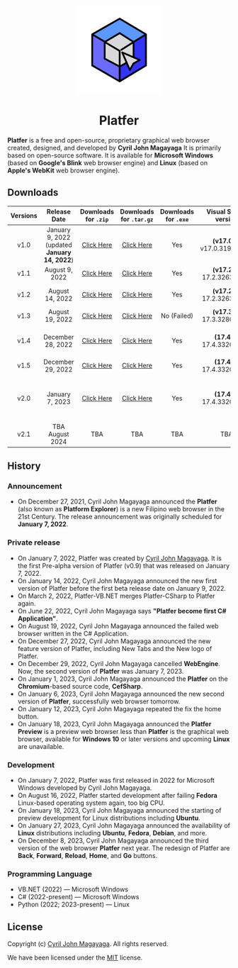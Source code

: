 <p align="center">
  <a href="https://github.com/Platfer/Platfer">
    <img src=".github/assets/Platfer.svg" width="200" height="200">
  </a>
</p>

<h1 align="center">Platfer</h1>

**Platfer** is a free and open-source, proprietary graphical web browser created, designed, and developed by **Cyril John Magayaga** It is primarily based on open-source software. It is available for **Microsoft Windows** (based on **Google's Blink** web browser engine) and **Linux** (based on **Apple's WebKit** web browser engine).

## Downloads
| **Versions** | **Release Date** | **Downloads for `.zip`** | **Downloads for `.tar.gz`** | **Downloads for `.exe`** | **Visual Studio** version | Notes |
|:-:|:-:|:-:|:-:|:-:|:-:|:-:|
| v1.0 | January 9, 2022 (updated **January 14, 2022**) | [Click Here](https://github.com/Platfer/Platfer/archive/refs/tags/v1.0.zip) | [Click Here](https://github.com/Platfer/Platfer/archive/refs/tags/v1.0.tar.gz) | Yes | **(v17.0.2)** v17.0.31919.166 | First **Visual Basic .NET** Application |
| v1.1 | August 9, 2022 | [Click Here](https://github.com/Platfer/Platfer/archive/refs/tags/v1.1.zip) | [Click Here](https://github.com/Platfer/Platfer/archive/refs/tags/v1.1.tar.gz) | Yes | **(v17.2.6)** 17.2.32630.192 | First **C#** Application |
| v1.2 | August 14, 2022 | [Click Here](https://github.com/Platfer/Platfer/archive/refs/tags/v1.2.zip) | [Click Here](https://github.com/Platfer/Platfer/archive/refs/tags/v1.2.tar.gz) | Yes | **(v17.2.6)** 17.2.32630.192 | First Redesign of Platfer |
| v1.3 | August 19, 2022 | [Click Here](https://github.com/Platfer/Platfer/archive/refs/tags/v1.3.zip) | [Click Here](https://github.com/Platfer/Platfer/archive/refs/tags/v1.3.tar.gz) | No (Failed) | **(v17.3.0)** 17.3.32804.467 | First Fix bugs |
| v1.4 | December 28, 2022 | [Click Here](https://github.com/Platfer/Platfer/archive/refs/tags/v1.4.zip) | [Click Here](https://github.com/Platfer/Platfer/archive/refs/tags/v1.4.tar.gz) | Yes | **(17.4.3)** 17.4.33205.214 | New tabs and New logo of Platfer |
| v1.5 | December 29, 2022 | [Click Here](https://github.com/Platfer/Platfer/archive/refs/tags/v1.5.zip) | [Click Here](https://github.com/Platfer/Platfer/archive/refs/tags/v1.5.tar.gz) | Yes | **(17.4.3)** 17.4.33205.214 | Second Fix bugs |
| v2.0 | January 7, 2023 | [Click Here](https://github.com/Platfer/Platfer/archive/refs/tags/v2.0.zip) | [Click Here](https://github.com/Platfer/Platfer/archive/refs/tags/v2.0.tar.gz) | Yes | **(17.4.3)** 17.4.33205.214 | New version of Platfer and Chromium-based web browser|
| v2.1 | TBA August 2024 | TBA | TBA | TBA | TBA | Second Redesign of Platfer|

## History

### Announcement
  * On December 27, 2021, Cyril John Magayaga announced the **Platfer** (also known as **Platform Explorer**) is a new Filipino web browser in the 21st Century. The release announcement was originally scheduled for **January 7, 2022**.

### Private release
  * On January 7, 2022, Platfer was created by [Cyril John Magayaga](https://github.com/magayaga). It is the first Pre-alpha version of Platfer (v0.9) that was released on January 7, 2022.
  * On January 14, 2022, Cyril John Magayaga announced the new first version of Platfer before the first beta release date on January 9, 2022.
  * On March 2, 2022, Platfer-VB.NET merges Platfer-CSharp to Platfer again.
  * On June 22, 2022, Cyril John Magayaga says **"Platfer become first C# Application"**.
  * On August 19, 2022, Cyril John Magayaga announced the failed web browser written in the C# Application.
  * On December 27, 2022, Cyril John Magayaga announced the new feature version of Platfer, including New Tabs and the New logo of Platfer.
  * On December 29, 2022, Cyril John Magayaga cancelled **WebEngine**. Now, the second version of **Platfer** was January 7, 2023.
  * On January 1, 2023, Cyril John Magayaga announced the **Platfer** on the **Chromium**-based source code, **CefSharp**.
  * On January 6, 2023, Cyril John Magayaga announced the new second version of **Platfer**, successfully web browser tomorrow.
  * On January 12, 2023, Cyril John Magayaga repeated the fix the home button.
  * On January 18, 2023, Cyril John Magayaga announced the **Platfer Preview** is a preview web browser less than **Platfer** is the graphical web browser, available for **Windows 10** or later versions and upcoming **Linux** are unavailable.
  
### Development
  * On January 7, 2022, Platfer was first released in 2022 for Microsoft Windows developed by Cyril John Magayaga.
  * On August 16, 2022, Platfer started development after failing **Fedora** Linux-based operating system again, too big CPU.
  * On January 18, 2023, Cyril John Magayaga announced the starting of preview development for Linux distributions including **Ubuntu**.
  * On January 27, 2023, Cyril John Magayaga announced the availability of **Linux** distributions including **Ubuntu**, **Fedora**, **Debian**, and more.
  * On December 8, 2023, Cyril John Magayaga announced the third version of the web browser **Platfer** next year. The redesign of Platfer are **Back**, **Forward**, **Reload**, **Home**, and **Go** buttons.

### Programming Language
  * VB.NET (2022) — Microsoft Windows
  * C# (2022-present) — Microsoft Windows
  * Python (2022; 2023-present) — Linux

## License

Copyright (c) [Cyril John Magayaga](https://github.com/magayaga). All rights reserved.

We have been licensed under the [MIT](LICENSE) license.
